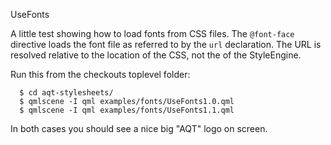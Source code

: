 UseFonts

A little test showing how to load fonts from CSS files.  The `@font-face`
directive loads the font file as referred to by the `url` declaration.  The
URL is resolved relative to the location of the CSS, not the of the
StyleEngine.

Run this from the checkouts toplevel folder:

```
  $ cd aqt-stylesheets/
  $ qmlscene -I qml examples/fonts/UseFonts1.0.qml
  $ qmlscene -I qml examples/fonts/UseFonts1.1.qml
```

In both cases you should see a nice big "AQT" logo on screen.
